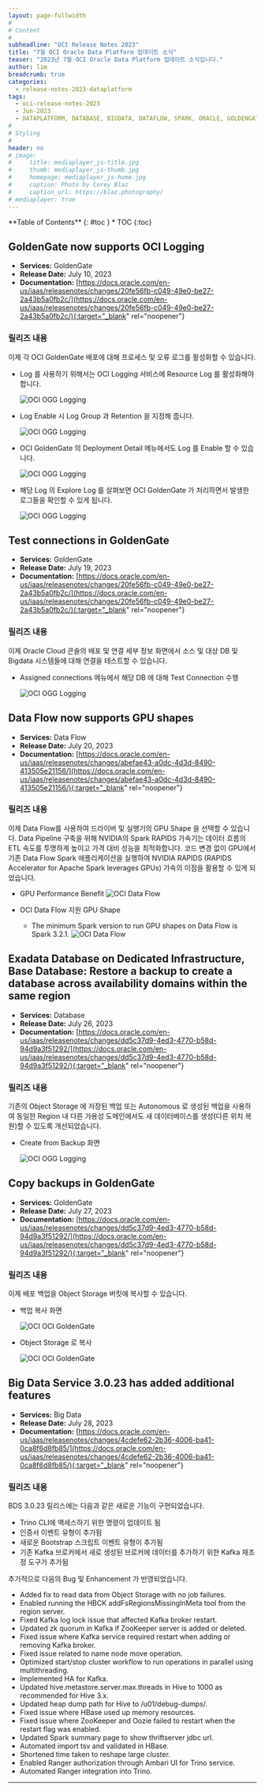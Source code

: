 ```yaml
---
layout: page-fullwidth
#
# Content
#
subheadline: "OCI Release Notes 2023"
title: "7월 OCI Oracle Data Platform 업데이트 소식"
teaser: "2023년 7월 OCI Oracle Data Platform 업데이트 소식입니다."
author: lim
breadcrumb: true
categories:
  - release-notes-2023-dataplatform
tags:
  - oci-release-notes-2023
  - Jun-2023
  - DATAPLATFORM, DATABASE, BIGDATA, DATAFLOW, SPARK, ORACLE, GOLDENGATE
#
# Styling
#
header: no
# image:
#     title: mediaplayer_js-title.jpg
#     thumb: mediaplayer_js-thumb.jpg
#     homepage: mediaplayer_js-home.jpg
#     caption: Photo by Corey Blaz
#     caption_url: https://blaz.photography/
# mediaplayer: true
---
```


<div class="panel radius" markdown="1">
**Table of Contents**
{: #toc }
*  TOC
{:toc}
</div>

## GoldenGate now supports OCI Logging
* **Services:** GoldenGate
* **Release Date:** July 10, 2023
* **Documentation:** [https://docs.oracle.com/en-us/iaas/releasenotes/changes/20fe56fb-c049-49e0-be27-2a43b5a0fb2c/](https://docs.oracle.com/en-us/iaas/releasenotes/changes/20fe56fb-c049-49e0-be27-2a43b5a0fb2c/){:target="_blank" rel="noopener"}

### 릴리즈 내용

이제 각 OCI GoldenGate 배포에 대해 프로세스 및 오류 로그를 활성화할 수 있습니다.

- Log 를 사용하기 위해서는 OCI Logging 서비스에 Resource Log 를 활성화해야 합니다.

  ![OCI OGG Logging](/assets/img/dataplatform/2023/release_note/202306/01_oci_goldengate_log.png)

- Log Enable 시 Log Group 과 Retention 을 지정해 줍니다.

  ![OCI OGG Logging](/assets/img/dataplatform/2023/release_note/202306/02_oci_goldengate_log_enable.png)

- OCI GoldenGate 의 Deployment Detail 메뉴에서도 Log 를 Enable 할 수 있습니다.

  ![OCI OGG Logging](/assets/img/dataplatform/2023/release_note/202306/03_oci_goldengate_log_enable_03.png)

- 해당 Log 의 Explore Log 를 살펴보면 OCI GoldenGate 가 처리하면서 발생한 로그들을 확인할 수 있게 됩니다.

  ![OCI OGG Logging](/assets/img/dataplatform/2023/release_note/202306/04_oci_goldengate_process_logs.png)

## Test connections in GoldenGate
* **Services:** GoldenGate
* **Release Date:** July 19, 2023
* **Documentation:** [https://docs.oracle.com/en-us/iaas/releasenotes/changes/20fe56fb-c049-49e0-be27-2a43b5a0fb2c/](https://docs.oracle.com/en-us/iaas/releasenotes/changes/20fe56fb-c049-49e0-be27-2a43b5a0fb2c/){:target="_blank" rel="noopener"}

### 릴리즈 내용

이제 Oracle Cloud 콘솔의 배포 및 연결 세부 정보 화면에서 소스 및 대상 DB 및 Bigdata 시스템들에 대해 연결을 테스트할 수 있습니다.

- Assigned connections 메뉴에서 해당 DB 에 대해 Test Connection 수행

  ![OCI OGG Logging](/assets/img/dataplatform/2023/release_note/202306/05_oci_goldengate_test_connection.png)


## Data Flow now supports GPU shapes
* **Services:** Data Flow
* **Release Date:** July 20, 2023
* **Documentation:** [https://docs.oracle.com/en-us/iaas/releasenotes/changes/abefae43-a0dc-4d3d-8490-413505e21156/](https://docs.oracle.com/en-us/iaas/releasenotes/changes/abefae43-a0dc-4d3d-8490-413505e21156/){:target="_blank" rel="noopener"}

### 릴리즈 내용

이제 Data Flow를 사용하여 드라이버 및 실행기의 GPU Shape 을 선택할 수 있습니다.
Data Pipeline 구축을 위해 NVIDIA의 Spark RAPIDS 가속기는 데이터 흐름의 ETL 속도를 투명하게 높이고 가격 대비 성능을 최적화합니다. 코드 변경 없이 GPU에서 기존 Data Flow Spark 애플리케이션을 실행하여 NVIDIA RAPIDS (RAPIDS Accelerator for Apache Spark leverages GPUs) 가속의 이점을 활용할 수 있게 되었습니다.

- GPU Performance Benefit
  ![OCI Data Flow](/assets/img/dataplatform/2023/release_note/202306/06_dataflow_GPU_benefit.png)


- OCI Data Flow 지원 GPU Shape

    - The minimum Spark version to run GPU shapes on Data Flow is Spark 3.2.1.
      ![OCI Data Flow](/assets/img/dataplatform/2023/release_note/202306/07_dataflow_GPU_shapes.png)

## Exadata Database on Dedicated Infrastructure, Base Database: Restore a backup to create a database across availability domains within the same region
* **Services:** Database
* **Release Date:** July 26, 2023
* **Documentation:** [https://docs.oracle.com/en-us/iaas/releasenotes/changes/dd5c37d9-4ed3-4770-b58d-94d9a3f51292/](https://docs.oracle.com/en-us/iaas/releasenotes/changes/dd5c37d9-4ed3-4770-b58d-94d9a3f51292/){:target="_blank" rel="noopener"}

### 릴리즈 내용

기존의 Object Storage 에 저장된 백업 또는 Autonomous 로 생성된 백업을 사용하여 동일한 Region 내 다른 가용성 도메인에서도 새 데이터베이스를 생성(다른 위치 복원)할 수 있도록 개선되었습니다.

- Create from Backup 화면

  ![OCI OGG Logging](/assets/img/dataplatform/2023/release_note/202306/08_database_backup_restore.png)

## Copy backups in GoldenGate
* **Services:** GoldenGate
* **Release Date:** July 27, 2023
* **Documentation:** [https://docs.oracle.com/en-us/iaas/releasenotes/changes/dd5c37d9-4ed3-4770-b58d-94d9a3f51292/](https://docs.oracle.com/en-us/iaas/releasenotes/changes/dd5c37d9-4ed3-4770-b58d-94d9a3f51292/){:target="_blank" rel="noopener"}

### 릴리즈 내용

이제 배포 백업을 Object Storage 버킷에 복사할 수 있습니다.

- 백업 복사 화면

  ![OCI OCI GoldenGate](/assets/img/dataplatform/2023/release_note/202306/09_oci_goldengate_copy_01.png)

- Object Storage 로 복사

  ![OCI OCI GoldenGate](/assets/img/dataplatform/2023/release_note/202306/10_oci_goldengate_copy_02.png)


## Big Data Service 3.0.23 has added additional features
* **Services:** Big Data
* **Release Date:** July 28, 2023
* **Documentation:** [https://docs.oracle.com/en-us/iaas/releasenotes/changes/4cdefe62-2b36-4006-ba41-0ca8f6d8fb85/](https://docs.oracle.com/en-us/iaas/releasenotes/changes/4cdefe62-2b36-4006-ba41-0ca8f6d8fb85/){:target="_blank" rel="noopener"}

### 릴리즈 내용

BDS 3.0.23 릴리스에는 다음과 같은 새로운 기능이 구현되었습니다.

- Trino CLI에 액세스하기 위한 명령이 업데이트 됨
- 인증서 이벤트 유형이 추가됨
- 새로운 Bootstrap 스크립트 이벤트 유형이 추가됨
- 기존 Kafka 브로커에서 새로 생성된 브로커에 데이터를 추가하기 위한 Kafka 재조정 도구가 추가됨

추가적으로 다음의 Bug 및 Enhancement 가 반영되었습니다.

- Added fix to read data from Object Storage with no job failures.
- Enabled running the HBCK addFsRegionsMissingInMeta tool from the region server.
- Fixed Kafka log lock issue that affected Kafka broker restart.
- Updated zk quorum in Kafka if ZooKeeper server is added or deleted.
- Fixed issue where Kafka service required restart when adding or removing Kafka broker.
- Fixed issue related to name node move operation.
- Optimized start/stop cluster workflow to run operations in parallel using multithreading.
- Implemented HA for Kafka.
- Updated hive.metastore.server.max.threads in Hive to 1000 as recommended for Hive 3.x.
- Updated heap dump path for Hive to /u01/debug-dumps/.
- Fixed issue where HBase used up memory resources.
- Fixed issue where ZooKeeper and Oozie failed to restart when the restart flag was enabled.
- Updated Spark summary page to show thriftserver jdbc url.
- Automated import tsv and validated in HBase.
- Shortened time taken to reshape large cluster.
- Enabled Ranger authorization through Ambari UI for Trino service.
- Automated Ranger integration into Trino.

---
